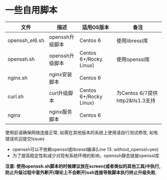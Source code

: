 一些自用脚本
===========================

|文件|描述|适用OS版本|备注|
|---|---|---|---|
|openssh_el6.sh|openssh升级脚本|Centos 6|使用libressl库
|openssh.sh|openssh升级脚本|Centos 6+/Rocky Linux)|使用openssl库
|nginx.sh|nginx安装脚本|Centos 6
|curl.sh|curl升级脚本|Centos 6+/Rocky Linux)|为Centos 6/7提供http2&tls1.3支持
|nginx|nginx服务脚本|Centos 6

使用前请确保网络连接正常, 如需在其他版本的系统上使用请自行测试修改, 如有错误欢迎提交Issues

* openssh可以不依赖openssl或libressl编译(Line 13: without_openssl=yes)
* 为了提高稳定性和减少对现有系统环境的影响，openssh静态链接openssl库

**注意: 使用openssh.sh脚本的时候建议放在screen(或者类似的其他工具)中执行, 防止升级过程中意外断开(理论上不会断开)ssh连接导致脚本执行终止升级失败.**
